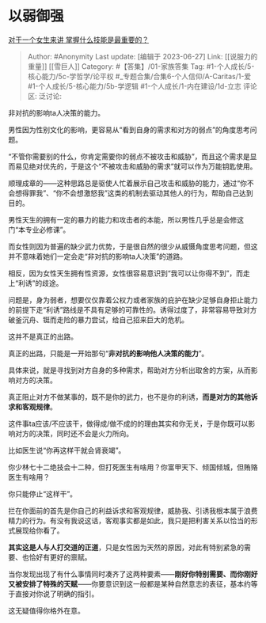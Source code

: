 # 以弱御强
[对于一个女生来讲 掌握什么技能是最重要的？](https://www.zhihu.com/question/551842769/answer/2661573583)

> Author: #Anonymity
> Last update: [编辑于 2023-06-27]
> Link: [[说服力的重量]] [[雪巨人]]
> Category: #【答集】/01-家族答集
> Tag: #1-个人成长/5-核心能力/5c-学哲学/论平权 #_专题合集/合集6-个人信仰/A-Caritas/1-爱 #1-个人成长/5-核心能力/5b-学逻辑 #1-个人成长/1-内在建设/1d-立志
> 评论区:
> 泛讨论:

非对抗的影响ta人决策的能力。

男性因为性别文化的影响，更容易从“看到自身的需求和对方的弱点”的角度思考问题。

“不管你需要别的什么，你肯定需要你的弱点不被攻击和威胁”，而且这个需求是显而易见绝对优先的，于是这个“不被攻击和威胁的需求”就可以作为万能钥匙使用。

顺理成章的——这种思路总是驱使人忙着展示自己攻击和威胁的能力，通过“你不会想得罪我”、“你不会想激怒我”这类的机制去驱动其他人的行为，帮助自己达到目的。

男性天生的拥有一定的暴力的能力和攻击者的本能，所以男性几乎总是会修这门“本专业必修课”。

而女性则因为普遍的缺少武力优势，于是很自然的很少从威慑角度思考问题，但这并不意味着她们一定会走“非对抗的影响ta人决策”的道路。

相反，因为女性天生拥有性资源，女性很容易意识到“我可以让你得不到”，而走上“利诱”的歧途。

问题是，身为弱者，想要仅仅靠着公权力或者家族的庇护在缺少足够自身拒止能力的前提下走“利诱”路线是不具有足够的可靠性的。诱得过度了，非常容易导致对方破釜沉舟、铤而走险的暴力尝试，给自己招来巨大的危机。

这并不是真正的出路。

真正的出路，只能是一开始那句“**非对抗的影响他人决策的能力**”。

具体来说，就是寻找到对方自身的多种需求，帮助对方分析出取舍的方案，从而影响对方的决策。

真正阻止对方不做某事的，既不是你的武力，也不是你的利诱，**而是对方的其他诉求和客观规律**。

这件事ta应该/不应该干，做得成/做不成的的理由其实和你无关，于是你既可以影响对方的决策，同时还不会是火力所向。

比如医生说“你再这样干就会肾衰竭”。

你少林七十二绝技会十二种，但打死医生有啥用？你富甲天下、倾国倾城，但贿赂医生有啥用？

你只能停止“这样干”。

拦在你面前的首先是你自己的利益诉求和客观规律，威胁我、引诱我根本属于浪费精力的行为。有没有我说这话，客观事实都是如此，我只是把利害关系以恰当的形式展现给你看了。

**其实这是人与人打交道的正道**，只是女性因为天然的原因，对此有特别紧急的需要、也恰好有更好的禀赋。

当你发现出现了有什么事情同时凑齐了这两种要素——**刚好你特别需要、而你刚好又被安排了特殊的天赋**——你要意识到这一般都是某种自然意志的表征，基本约等于直接对你说了明确的指引。

这无疑值得你格外在意。
